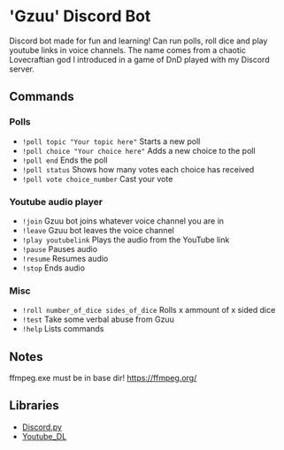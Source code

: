 # 'Gzuu' Discord Bot
Discord bot made for fun and learning! Can run polls, roll dice and play youtube links in voice channels. The name comes from a chaotic Lovecraftian god I introduced in a game of DnD played with my Discord server.

## Commands
### Polls
- `!poll topic "Your topic here"` Starts a new poll
- `!poll choice "Your choice here"` Adds a new choice to the poll
- `!poll end` Ends the poll
- `!poll status` Shows how many votes each choice has received
- `!poll vote choice_number` Cast your vote
### Youtube audio player
- `!join` Gzuu bot joins whatever voice channel you are in
- `!leave` Gzuu bot leaves the voice channel
- `!play youtubelink` Plays the audio from the YouTube link
- `!pause` Pauses audio
- `!resume` Resumes audio
- `!stop` Ends audio
### Misc
- `!roll number_of_dice sides_of_dice` Rolls x ammount of x sided dice
- `!test` Take some verbal abuse from Gzuu
- `!help` Lists commands

## Notes
ffmpeg.exe must be in base dir! https://ffmpeg.org/

## Libraries
- [Discord.py](https://discordpy.readthedocs.io/en/latest/index.html)
- [Youtube_DL](https://github.com/ytdl-org/youtube-dl)
